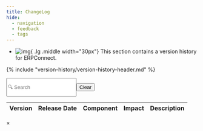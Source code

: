 ```yaml
---
title: ChangeLog
hide:
  - navigation
  - feedback
  - tags
---
```



<div class="grid cards" markdown>

-   ![img](site:assets/images/logos/theo-thumbs.png){ .lg .middle width="30px"} This section contains a version history for ERPConnect.

</div>

{% include "version-history/version-history-header.md" %}

<div style="display:flex">
  <input class="input-search"
    id="search"
    type="text"
    placeholder="🔍 Search "
    _="on keyup
      if the event's key is 'Escape'
        set my value to ''
        trigger keyup
      else
        show <tr/> in next <tbody/> when its textContent.toLowerCase() contains my value.toLowerCase()" />

  <button class="btn-clear md-button md-button--primary"
    _="on click set #search.value to '' then trigger keyup on #search">Clear</button>
</div>

<table id="catalogTable">
  <thead>
    <tr>
      <th>Version</th>
      <th>Release Date</th>
      <th>Component</th>
      <th>Impact</th>
      <th>Description</th>
    </tr>
  </thead>
  <tbody id="catalogBody">
    <!-- Table body will be populated dynamically -->
  </tbody>
</table>

<!-- Modal HTML -->
<div id="modal" class="modal">
  <div class="modal-content">
    <span class="close">&times;</span>
    <div id="modalBody"></div>
  </div>
</div>

<script>
  // Function to fetch data from catalog.json
  const fetchData = async () => {
    try {
      const response = await fetch('../version-history-new/XtractUniversal/catalog.json');
      const data = await response.json();
      return data;
    } catch (error) {
      console.error('Error fetching catalog data:', error);
      return [];
    }
  };

  // Function to render a row in the table
  const renderRow = (item) => {
    const rows = item.Changes.map(change => {
      const row = document.createElement('tr');

      row.innerHTML = `
        <td>${item.Version}</td>
        <td>${item.LegacyReleaseDate.split(' ')[0]}</td>
        <td>${change.Component}</td>
        <td>
        ${item.IsBreaking ? '<span class="is-breaking">Breaking</span>': ''}
        ${item.IsCritical ? '<span class="is-critical">Critical</span>': ''}
        </td>
        <td>${change.Message} ${change.ReleaseNote ? ` <button class="show-more" data-release-note="${encodeURIComponent(change.ReleaseNote)}" style="cursor: pointer; color: #ED1A33;">(Open Release note)</button>` : ''}</td>
      `;
      return row;
    });
    return rows;
  };

  // Populate the table with data
  const populateTable = async () => {
    const data = await fetchData();
    const tableBody = document.getElementById('catalogBody');
    data.forEach(item => {
      const rows = renderRow(item);
      rows.forEach(row => tableBody.appendChild(row));
    });
    addEventListeners(); // Add event listeners after the table is populated
  };

  const isMarkdown = (content) => {
    const markdownSyntax = ['*', '_', '**', '__', '[', ']', '`', '#', '##', '###', '####', '#####', '######'];
    return markdownSyntax.some((syntax) => content.includes(syntax));
  };

  const parseMarkdown = (markdownText) => {
    if (!isMarkdown(markdownText)) {
      return `<p>${markdownText}</p>`;
    }

    let htmlText = markdownText
      .replace(/^#\s+(.*)$/gm, '<h1>$1</h1>')
      .replace(/^##\s+(.*)$/gm, '<h2>$1</h2>')
      .replace(/^###\s+(.*)$/gm, '<h3>$1</h3>')
      .replace(/^####\s+(.*)$/gm, '<h4>$1</h4>')
      .replace(/^#####\s+(.*)$/gm, '<h5>$1</h5>')
      .replace(/^######\s+(.*)$/gm, '<h6>$1</h6>')
      .replace(/\*\*\*(.*?)\*\*\*/g, '<strong><em>$1</em></strong>')
      .replace(/\*\*(.*?)\*\*/g, '<strong>$1</strong>')
      .replace(/\*(.*?)\*/g, '<em>$1</em>')
      .replace(/^\*\s+(.*)$/gm, '<li>$1</li>')
      .replace(/^(\d+)\.\s+(.*)$/gm, '<li>$2</li>')
      .replace(/<\/li>\s+<li>/g, '</li><li>')
      .replace(/^\>(.*)$/gm, '<blockquote>$1</blockquote>')
      .replace(/^\s*\*\s*\*\s*\*.*$/gm, '<hr>')
      .replace(/^ReleaseNote:\s*"([^"]+)"$/gm, '<div class="release-note">$1</div>')
      .replace(/^(?!<h[1-6]>)(?!<div class="release-note">)(.*)$/gm, '<p>$1</p>')
      .replace(/`([^`]+)`/g, '<code class="highlight">$1</code>')
      .replace(/\[([^\]]+)\]\(([^)]+)\)/g, '<a href="$2" target="_blank">$1</a>');

    return htmlText;
  }

  // Add event listeners for filtering and "Show More" buttons
  const addEventListeners = () => {
    const filterInput = document.getElementById('search');
    if (filterInput) {
      filterInput.addEventListener('input', () => {
        const newFilterValue = filterInput.value.toLowerCase();
        filterRows(newFilterValue);
        updateURLParams(newFilterValue);
      });
    }

    const clearButton = document.querySelector('.btn-clear');
    if (clearButton) {
      clearButton.addEventListener('click', () => {
        filterInput.value = ''; 
        filterRows('');
        updateURLParams('');
      });
    }

    const catalogTable = document.getElementById('catalogTable');
    if (catalogTable) {
      catalogTable.addEventListener('click', event => {
        if (event.target.tagName.toLowerCase() === 'button' && event.target.classList.contains('show-more')) {
          const releaseNote = decodeURIComponent(event.target.getAttribute('data-release-note'));
          if (releaseNote) {
            const modal = document.getElementById('modal');
            const modalBody = document.getElementById('modalBody');
            modalBody.innerHTML = parseMarkdown(releaseNote);
            modal.style.display = 'block';
          }
        }
      });
    }

    const modal = document.getElementById('modal');
    const closeModal = document.querySelector('.close');
    if (closeModal) {
      closeModal.addEventListener('click', () => {
        modal.style.display = 'none';
      });
    }

    window.addEventListener('click', event => {
      if (event.target === modal) {
        modal.style.display = 'none';
      }
    });
  };

  const updateURLParams = (filterValue) => {
    const urlSearchParams = new URLSearchParams(window.location.search);
    if (filterValue) {
      urlSearchParams.set('filter', filterValue);
    } else {
      urlSearchParams.delete('filter');
    }
    const newUrl = `${window.location.pathname}?${urlSearchParams.toString()}`;
    window.history.pushState({}, '', newUrl);
  };

  const filterRows = (filterValue) => {
    const comparisonOperator = filterValue.charAt(0);
    const versionNumber = filterValue.slice(1).trim();

    document.querySelectorAll('#catalogBody tr').forEach(row => {
      const versionCell = row.querySelector('td:first-child');
      const version = versionCell.textContent.trim();

      let displayRow = false;
      if (comparisonOperator === '>') {
        displayRow = compareVersions(version, versionNumber) > 0;
      } else if (comparisonOperator === '<') {
        displayRow = compareVersions(version, versionNumber) < 0;
      } else {
        displayRow = version.includes(versionNumber);
      }

      row.style.display = displayRow ? '' : 'none';
    });
  };

  const compareVersions = (version1, version2) => {
    const parts1 = version1.split('.').map(part => parseInt(part));
    const parts2 = version2.split('.').map(part => parseInt(part));

    for (let i = 0; i < Math.min(parts1.length, parts2.length); i++) {
      if (parts1[i] !== parts2[i]) {
        return parts1[i] - parts2[i];
      }
    }

    return parts1.length - parts2.length;
  };

  // Read the search parameter from the URL and apply the filter
  window.addEventListener('load', () => {
    const urlSearchParams = new URLSearchParams(window.location.search);
    const filterValue = urlSearchParams.get('filter');
    const filterInput = document.getElementById('search');
    if (filterInput && filterValue) {
      filterInput.value = filterValue;
      filterRows(filterValue);
    }
  });

  populateTable();
</script>

<!-- --8<-- "version-history/ERPConnect.md" -->

<!---
Tabs:

=== "Xtract Universal"

    --8<-- "version-history/XtractUniversal.md"

=== "Theobald Extractors"

    --8<-- "version-history/TheobaldExtractors.md"
	
-->
